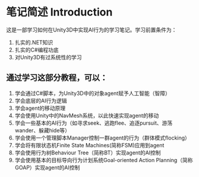 # 笔记简述 Introduction
这是一部学习如何在Unity3D中实现AI行为的学习笔记。学习前置条件为：

1. 扎实的.NET知识
2. 扎实的C#编程功底
3. 对Unity3D有过系统性的学习

## 通过学习这部分教程，可以：

1. 学会通过C#脚本，为Unity3D中的对象agent赋予人工智能（智障）
2. 学会底层的AI行为逻辑
3. 学会agent的移动原理
4. 学会使用Unity中的NavMesh系统，以此快速实现agent的移动
5. 学会一些基本的AI行为（如寻求seek、逃跑flee、追逐pursuit、游荡wander、躲藏hide等）
6. 学会使用一个管理脚本Manager控制一群agent的行为（群体模式flocking）
7. 学会将有限状态机Finite State Machines(简称FSM)应用到agent
8. 学会使用行为树Behaviour Tree（简称BT）实现agent的AI控制
9. 学会使用基本的目标导向行为计划系统Goal-oriented Action Planning（简称GOAP）实现agent的AI控制
